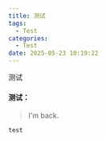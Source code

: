 ```yaml
---
title: 测试
tags:
  - Test
categories:
  - Test
date: 2025-05-23 10:19:22
---
```


测试
<!-- more -->

#### 测试：

> I'm back.
```
test
```
